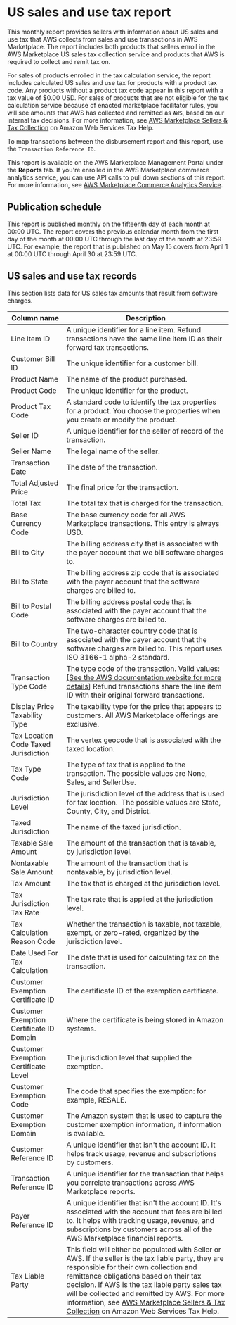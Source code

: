 # US sales and use tax report<a name="u.s.-sales-and-use-tax-report"></a>

This monthly report provides sellers with information about US sales and use tax that AWS collects from sales and use transactions in AWS Marketplace\. The report includes both products that sellers enroll in the AWS Marketplace US sales tax collection service and products that AWS is required to collect and remit tax on\.

For sales of products enrolled in the tax calculation service, the report includes calculated US sales and use tax for products with a product tax code\. Any products without a product tax code appear in this report with a tax value of $0\.00 USD\. For sales of products that are not eligible for the tax calculation service because of enacted marketplace facilitator rules, you will see amounts that AWS has collected and remitted as `AWS`, based on our internal tax decisions\. For more information, see [AWS Marketplace Sellers & Tax Collection](http://aws.amazon.com/tax-help/marketplace) on Amazon Web Services Tax Help\.

To map transactions between the disbursement report and this report, use the `Transaction Reference ID`\.

This report is available on the AWS Marketplace Management Portal under the **Reports** tab\. If you're enrolled in the AWS Marketplace commerce analytics service, you can use API calls to pull down sections of this report\. For more information, see [AWS Marketplace Commerce Analytics Service](commerce-analytics-service.md)\. 

## Publication schedule<a name="publication-schedule-5"></a>

This report is published monthly on the fifteenth day of each month at 00:00 UTC\. The report covers the previous calendar month from the first day of the month at 00:00 UTC through the last day of the month at 23:59 UTC\. For example, the report that is published on May 15 covers from April 1 at 00:00 UTC through April 30 at 23:59 UTC\. 

## US sales and use tax records<a name="section-1-us-sales-and-use-tax-records"></a>

 This section lists data for US sales tax amounts that result from software charges\. 


| Column name  | Description  | 
| --- | --- | 
| Line Item ID  | A unique identifier for a line item\. Refund transactions have the same line item ID as their forward tax transactions\.  | 
| Customer Bill ID  | The unique identifier for a customer bill\.  | 
| Product Name  | The name of the product purchased\.  | 
| Product Code  | The unique identifier for the product\. | 
| Product Tax Code  | A standard code to identify the tax properties for a product\. You choose the properties when you create or modify the product\.  | 
| Seller ID  | A unique identifier for the seller of record of the transaction\.  | 
| Seller Name  | The legal name of the seller\.  | 
| Transaction Date  | The date of the transaction\.  | 
| Total Adjusted Price  | The final price for the transaction\.  | 
| Total Tax  | The total tax that is charged for the transaction\.  | 
| Base Currency Code  | The base currency code for all AWS Marketplace transactions\. This entry is always USD\.  | 
| Bill to City  | The billing address city that is associated with the payer account that we bill software charges to\. | 
| Bill to State  | The billing address zip code that is associated with the payer account that the software charges are billed to\. | 
| Bill to Postal Code  | The billing address postal code that is associated with the payer account that the software charges are billed to\.  | 
| Bill to Country  | The two\-character country code that is associated with the payer account that the software charges are billed to\. This report uses ISO 3166\-1 alpha\-2 standard\.  | 
| Transaction Type Code  |  The type code of the transaction\. Valid values: [\[See the AWS documentation website for more details\]](http://docs.aws.amazon.com/marketplace/latest/userguide/u.s.-sales-and-use-tax-report.html) Refund transactions share the line item ID with their original forward transactions\.   | 
| Display Price Taxability Type  | The taxability type for the price that appears to customers\. All AWS Marketplace offerings are exclusive\.  | 
| Tax Location Code Taxed Jurisdiction  | The vertex geocode that is associated with the taxed location\.  | 
| Tax Type Code  | The type of tax that is applied to the transaction\. The possible values are None, Sales, and SellerUse\.  | 
| Jurisdiction Level  | The jurisdiction level of the address that is used for tax location\.  The possible values are State, County, City, and District\.  | 
| Taxed Jurisdiction  | The name of the taxed jurisdiction\.  | 
| Taxable Sale Amount  | The amount of the transaction that is taxable, by jurisdiction level\.  | 
| Nontaxable Sale Amount  | The amount of the transaction that is nontaxable, by jurisdiction level\.  | 
| Tax Amount  | The tax that is charged at the jurisdiction level\.  | 
| Tax Jurisdiction Tax Rate  | The tax rate that is applied at the jurisdiction level\.  | 
| Tax Calculation Reason Code  | Whether the transaction is taxable, not taxable, exempt, or zero\-rated, organized by the jurisdiction level\.  | 
| Date Used For Tax Calculation  | The date that is used for calculating tax on the transaction\.  | 
| Customer Exemption Certificate ID  | The certificate ID of the exemption certificate\.  | 
| Customer Exemption Certificate ID Domain  | Where the certificate is being stored in Amazon systems\.  | 
| Customer Exemption Certificate Level  | The jurisdiction level that supplied the exemption\.  | 
| Customer Exemption Code  | The code that specifies the exemption: for example, RESALE\.  | 
| Customer Exemption Domain  | The Amazon system that is used to capture the customer exemption information, if information is available\.  | 
| Customer Reference ID  | A unique identifier that isn't the account ID\. It helps track usage, revenue and subscriptions by customers\. | 
| Transaction Reference ID  | A unique identifier for the transaction that helps you correlate transactions across AWS Marketplace reports\.  | 
| Payer Reference ID  | A unique identifier that isn't the account ID\. It's associated with the account that fees are billed to\. It helps with tracking usage, revenue, and subscriptions by customers across all of the AWS Marketplace financial reports\. | 
| Tax Liable Party | This field will either be populated with Seller or AWS\. If the seller is the tax liable party, they are responsible for their own collection and remittance obligations based on their tax decision\. If AWS is the tax liable party sales tax will be collected and remitted by AWS\. For more information, see [AWS Marketplace Sellers & Tax Collection](http://aws.amazon.com/tax-help/marketplace) on Amazon Web Services Tax Help\. | 